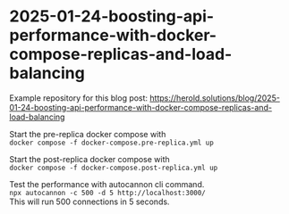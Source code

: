 # 2025-01-24-boosting-api-performance-with-docker-compose-replicas-and-load-balancing

Example repository for this blog post: https://herold.solutions/blog/2025-01-24-boosting-api-performance-with-docker-compose-replicas-and-load-balancing

Start the pre-replica docker compose with  
`docker compose -f docker-compose.pre-replica.yml up`

Start the post-replica docker compose with  
`docker compose -f docker-compose.post-replica.yml up`

Test the performance with autocannon cli command.  
`npx autocannon -c 500 -d 5 http://localhost:3000/`  
This will run 500 connections in 5 seconds.
